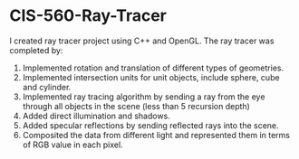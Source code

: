 CIS-560-Ray-Tracer
==================
I created ray tracer project using C++ and OpenGL. 
The ray tracer was completed by:
1. Implemented rotation and translation of different types of geometries. 
2. Implemented intersection units for unit objects, include sphere, cube and cylinder. 
3. Implemented ray tracing algorithm by sending a ray from the eye through all objects in the scene (less than 5 recursion depth)
4. Added direct illumination and shadows. 
5. Added specular reflections by sending reflected rays into the scene. 
6. Composited the data from different light and represented them in terms of RGB value in each pixel. 


